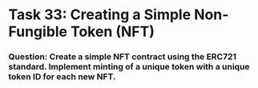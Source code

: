 # Task 33: Creating a Simple Non-Fungible Token (NFT)

### Question: Create a simple NFT contract using the ERC721 standard. Implement minting of a unique token with a unique token ID for each new NFT.
